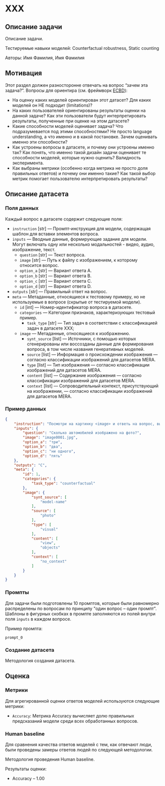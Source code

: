 # XXX


## Описание задачи

Описание задачи.

Тестируемые навыки моделей: Counterfactual robustness, Static counting

Авторы: Имя Фамилия, Имя Фамилия


## Мотивация

Этот раздел должен разносторонне отвечать на вопрос “зачем эта задача?”. Вопросы для ориентира (см. фреймворк [ECBD](https://aclanthology.org/2024.acl-long.861/)):

- На оценку каких моделей ориентирован этот датасет? Для каких моделей он НЕ подходит (limitations)?
- На каких пользователей ориентированы результаты оценки на данной задаче? Как эти пользователи будут интерпретировать результаты, полученные при оценке на этом датасете?
- Какие способности моделей оценивает задача? Что подразумевается под этими способностями? Не просто language understanding, а что именно и в какой постановке. Зачем оценивать именно эти способности?
- Как устроены вопросы в датасете, и почему они устроены именно так? Как понять, что именно такой дизайн задачи оценивает те способности моделей, которые нужно оценить? Валидность эксперимента.
- Как выбраны метрики (особенно когда метрика не просто доля правильных ответов) и почему они именно такие? Как такой выбор метрик помогает пользователю интерпретировать результаты?


## Описание датасета

### Поля данных

Каждый вопрос в датасете содержит следующие поля:

- `instruction` [str] — Промпт-инструкция для модели, содержащая шаблон для вставки элементов вопроса.
- `inputs` — Вводные данные, формирующие задание для модели. Могут включать одну или несколько модальностей - видео, аудио, изображение, текст.
    - `question` [str] — Текст вопроса.
    - `image` [str] — Путь к файлу с изображением, к которому относится вопрос.
    - `option_a` [str] — Вариант ответа A.
    - `option_b` [str] — Вариант ответа B.
    - `option_c` [str] — Вариант ответа C.
    - `option_d` [str] — Вариант ответа D.
- `outputs` [str] — Правильный ответ на вопрос.
- `meta` — Метаданные, относящиеся к тестовому примеру, но не используемые в вопросе (скрытые от тестируемой модели).
    - `id` [int] — Номер-идентификатор вопроса в датасете.
    - `categories` — Категории признаков, характеризующих тестовый пример.
        - `task_type` [str] — Тип задач в соответствии с классификацией задач в датасете XXX;
    - `image` — Метаданные, относящиеся к изображению.
        - `synt_source` [list] — Источники, с помощью которых сгенерированы или воссозданы данные для формирования вопроса, в том числе названия генеративных моделей.
        - `source` [list] — Информация о происхождении изображения — согласно классификации изображений для датасетов MERA.
        - `type` [list] — Тип изображения — согласно классификации изображений для датасетов MERA.
        - `content` [list] — Содержание изображения — согласно классификации изображений для датасетов MERA.
        - `context` [list] — Сопроводительный контекст, присутствующий на изображении, — согласно классификации изображений для датасетов MERA.


### Пример данных

```json
{
    "instruction": "Посмотри на картинку <image> и ответь на вопрос, выбрав вариант ответа из предложенных. Напиши только букву правильного ответа.\nВопрос: {question}.\nA. {option_a}\nB. {option_b}\nC. {option_c}\nD. {option_d)\nОтвет:",
    "inputs": {
        "question": "Сколько автомобилей изображено на фото?",
        "image": "image0001.jpg",
        "option_a": "три",
        "option_b": "два",
        "option_c": "ни одного",
        "option_d": "пять"
    },
    "outputs": "C",
    "meta": {
        "id": 1,
        "categories": {
            "task_type": "counterfactual"
        },
        "image": {
            "synt_source": [
                "model-name"
            ],
            "source": [
                "photo"
            ],
            "type": [
                "visual"
            ],
            "content": [
                "view",
                "objects"
            ],
            "context": [
                "no_context"
            ]
        }
    }
}
```


### Промпты

Для задачи были подготовлены 10 промптов, которые были равномерно распределены по вопросам по принципу "один вопрос – один промпт". Шаблоны в фигурных скобках в промпте заполняются из полей внутри поля `inputs` в каждом вопросе.


Пример промпта:

```
prompt_0
```


### Создание датасета

Методология создания датасета.


## Оценка


### Метрики

Для агрегированной оценки ответов моделей используются следующие метрики:

- `Accuracy`: Метрика Accuracy вычисляет долю правильных предсказаний модели среди всех обработанных вопросов.


### Human baseline

Для сравнения качества ответов моделей с тем, как отвечают люди, были проведены замеры ответов людей по следующей методологии.

Методология проведения Human baseline.

Результаты оценки:

- Accuracy – 1.00
